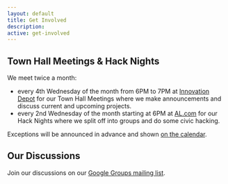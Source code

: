 ```yaml
---
layout: default
title: Get Involved
description: 
active: get-involved
---
```


Town Hall Meetings & Hack Nights
--------------------------------

We meet twice a month:

- every 4th Wednesday of the month from 6PM to 7PM at [Innovation Depot](http://maps.google.com/maps?f=q&hl=en&q=1500+First+Ave+North%2C+Birmingham%2C+AL%2C+35203%2C+us) for our Town Hall Meetings where we make announcements and discuss current and upcoming projects.
- every 2nd Wednesday of the month starting at 6PM at [AL.com](http://maps.google.com/maps?f=q&hl=en&q=1731+1st+Ave+N%2C+Birmingham%2C+AL%2C+us) for our Hack Nights where we split off into groups and do some civic hacking.

Exceptions will be announced in advance and shown [on the calendar](http://www.meetup.com/Code-for-Birmingham-AL/).


Our Discussions
---------------

Join our discussions on our [Google Groups mailing list](https://groups.google.com/forum/#!forum/codeforbirmingham).

